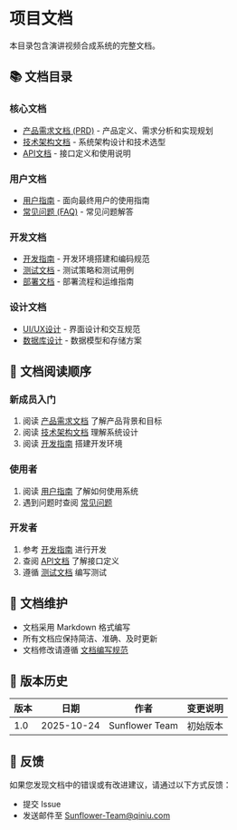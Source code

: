 # 项目文档

本目录包含演讲视频合成系统的完整文档。

## 📚 文档目录

### 核心文档
- [产品需求文档 (PRD)](./PRD_演讲视频合成系统.md) - 产品定义、需求分析和实现规划
- [技术架构文档](./architecture/README.md) - 系统架构设计和技术选型
- [API文档](./api/README.md) - 接口定义和使用说明

### 用户文档
- [用户指南](./user-guide/README.md) - 面向最终用户的使用指南
- [常见问题 (FAQ)](./faq/README.md) - 常见问题解答

### 开发文档
- [开发指南](./development/README.md) - 开发环境搭建和编码规范
- [测试文档](./testing/README.md) - 测试策略和测试用例
- [部署文档](./deployment/README.md) - 部署流程和运维指南

### 设计文档
- [UI/UX设计](./design/README.md) - 界面设计和交互规范
- [数据库设计](./database/README.md) - 数据模型和存储方案

## 📖 文档阅读顺序

### 新成员入门
1. 阅读 [产品需求文档](./PRD_演讲视频合成系统.md) 了解产品背景和目标
2. 阅读 [技术架构文档](./architecture/README.md) 理解系统设计
3. 阅读 [开发指南](./development/README.md) 搭建开发环境

### 使用者
1. 阅读 [用户指南](./user-guide/README.md) 了解如何使用系统
2. 遇到问题时查阅 [常见问题](./faq/README.md)

### 开发者
1. 参考 [开发指南](./development/README.md) 进行开发
2. 查阅 [API文档](./api/README.md) 了解接口定义
3. 遵循 [测试文档](./testing/README.md) 编写测试

## 📝 文档维护

- 文档采用 Markdown 格式编写
- 所有文档应保持简洁、准确、及时更新
- 文档修改请遵循 [文档编写规范](./DOCUMENTATION_GUIDE.md)

## 🔄 版本历史

| 版本 | 日期 | 作者 | 变更说明 |
|------|------|------|----------|
| 1.0 | 2025-10-24 | Sunflower Team | 初始版本 |

## 📧 反馈

如果您发现文档中的错误或有改进建议，请通过以下方式反馈：
- 提交 Issue
- 发送邮件至 Sunflower-Team@qiniu.com
